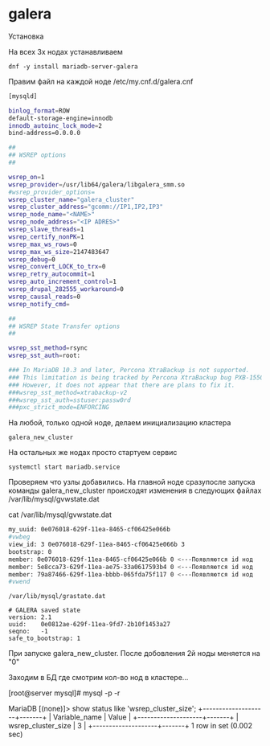 galera
======

Установка

На всех 3х нодах устанавливаем

    dnf -y install mariadb-server-galera

Правим файл на каждой ноде /etc/my.cnf.d/galera.cnf

```sh
[mysqld]

binlog_format=ROW
default-storage-engine=innodb
innodb_autoinc_lock_mode=2
bind-address=0.0.0.0

##
## WSREP options
##

wsrep_on=1
wsrep_provider=/usr/lib64/galera/libgalera_smm.so
#wsrep_provider_options=
wsrep_cluster_name="galera_cluster"
wsrep_cluster_address="gcomm://IP1,IP2,IP3"
wsrep_node_name="<NAME>"
wsrep_node_address="<IP ADRES>"
wsrep_slave_threads=1
wsrep_certify_nonPK=1
wsrep_max_ws_rows=0
wsrep_max_ws_size=2147483647
wsrep_debug=0
wsrep_convert_LOCK_to_trx=0
wsrep_retry_autocommit=1
wsrep_auto_increment_control=1
wsrep_drupal_282555_workaround=0
wsrep_causal_reads=0
wsrep_notify_cmd=

##
## WSREP State Transfer options
##

wsrep_sst_method=rsync
wsrep_sst_auth=root:

### In MariaDB 10.3 and later, Percona XtraBackup is not supported.
### This limitation is being tracked by Percona XtraBackup bug PXB-1550.
### However, it does not appear that there are plans to fix it.
###wsrep_sst_method=xtrabackup-v2
###wsrep_sst_auth=sstuser:passw0rd
###pxc_strict_mode=ENFORCING
```

На любой, только одной ноде, делаем инициализацию кластера

    galera_new_cluster

На остальных же нодах просто стартуем сервис 

    systemctl start mariadb.service

Проверяем что узлы добавились. 
На главной ноде сразупосле запуска команды galera_new_cluster происходят изменения в следующих файлах
/var/lib/mysql/gvwstate.dat

cat /var/lib/mysql/gvwstate.dat                                                                                                                                          
```sh
my_uuid: 0e076018-629f-11ea-8465-cf06425e066b
#vwbeg
view_id: 3 0e076018-629f-11ea-8465-cf06425e066b 3
bootstrap: 0
member: 0e076018-629f-11ea-8465-cf06425e066b 0 <---Появляются id нод
member: 5e8cca73-629f-11ea-ae75-33a0617593b4 0 <---Появляются id нод
member: 79a87466-629f-11ea-bbbb-065fda75f117 0 <---Появляются id нод
#vwend
```

```
/var/lib/mysql/grastate.dat

# GALERA saved state
version: 2.1
uuid:    0e0812ae-629f-11ea-9fd7-2b10f1453a27
seqno:   -1
safe_to_bootstrap: 1 
```
При запуске galera_new_cluster. После добовления 2й ноды меняется на "0"


Заходим в БД где смотрим кол-во нод в кластере…

[root@server mysql]# mysql -p -r

MariaDB [(none)]> show status like 'wsrep_cluster_size';
+--------------------+-------+
| Variable_name      | Value |
+--------------------+-------+
| wsrep_cluster_size | 3     |
+--------------------+-------+
1 row in set (0.002 sec)
